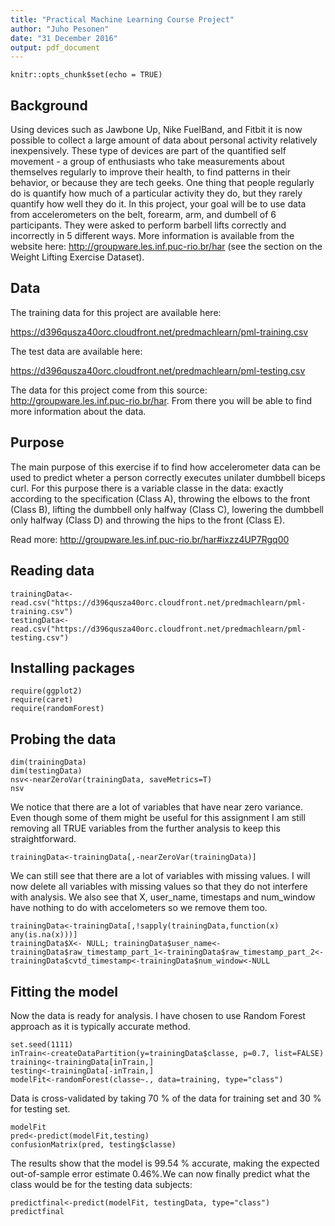 ```yaml
---
title: "Practical Machine Learning Course Project"
author: "Juho Pesonen"
date: "31 December 2016"
output: pdf_document
---
```


```{r setup, include=FALSE}
knitr::opts_chunk$set(echo = TRUE)
```

## Background

Using devices such as Jawbone Up, Nike FuelBand, and Fitbit it is now possible to collect a large amount of data about personal activity relatively inexpensively. These type of devices are part of the quantified self movement - a group of enthusiasts who take measurements about themselves regularly to improve their health, to find patterns in their behavior, or because they are tech geeks. One thing that people regularly do is quantify how much of a particular activity they do, but they rarely quantify how well they do it. In this project, your goal will be to use data from accelerometers on the belt, forearm, arm, and dumbell of 6 participants. They were asked to perform barbell lifts correctly and incorrectly in 5 different ways. More information is available from the website here: http://groupware.les.inf.puc-rio.br/har (see the section on the Weight Lifting Exercise Dataset).

## Data

The training data for this project are available here:

https://d396qusza40orc.cloudfront.net/predmachlearn/pml-training.csv

The test data are available here:

https://d396qusza40orc.cloudfront.net/predmachlearn/pml-testing.csv

The data for this project come from this source: http://groupware.les.inf.puc-rio.br/har. From there you will be able to find more information about the data. 

## Purpose
The main purpose of this exercise if to find how accelerometer data can be used to predict wheter a person correctly executes unilater dumbbell biceps curl. For this purpose there is a variable classe in the data: exactly according to the specification (Class A), throwing the elbows to the front (Class B), lifting the dumbbell only halfway (Class C), lowering the dumbbell only halfway (Class D) and throwing the hips to the front (Class E).

Read more: http://groupware.les.inf.puc-rio.br/har#ixzz4UP7Rgq00

## Reading data

```{r}
trainingData<-read.csv("https://d396qusza40orc.cloudfront.net/predmachlearn/pml-training.csv")
testingData<-read.csv("https://d396qusza40orc.cloudfront.net/predmachlearn/pml-testing.csv")
```

## Installing packages
```{r}
require(ggplot2)
require(caret)
require(randomForest)
```

## Probing the data

```{r}
dim(trainingData)
dim(testingData)
nsv<-nearZeroVar(trainingData, saveMetrics=T)
nsv
```

We notice that there are a lot of variables that have near zero variance. Even though some of them might be useful for this assignment I am still removing all TRUE variables from the further analysis to keep this straightforward.

```{r}
trainingData<-trainingData[,-nearZeroVar(trainingData)]
```

We can still see that there are a lot of variables with missing values. I will now delete all variables with missing values so that they do not interfere with analysis. We also see that X, user_name, timestaps and num_window have nothing to do with accelometers so we remove them too.

```{r}
trainingData<-trainingData[,!sapply(trainingData,function(x) any(is.na(x)))]
trainingData$X<- NULL; trainingData$user_name<-trainingData$raw_timestamp_part_1<-trainingData$raw_timestamp_part_2<-trainingData$cvtd_timestamp<-trainingData$num_window<-NULL
```

## Fitting the model
Now the data is ready for analysis. I have chosen to use Random Forest approach as it is typically accurate method.

```{r}
set.seed(1111)
inTrain<-createDataPartition(y=trainingData$classe, p=0.7, list=FALSE)
training<-trainingData[inTrain,]
testing<-trainingData[-inTrain,]
modelFit<-randomForest(classe~., data=training, type="class")
```

Data is cross-validated by taking 70 % of the data for training set and 30 % for testing set.

```{r}
modelFit
pred<-predict(modelFit,testing)
confusionMatrix(pred, testing$classe)
```

The results show that the model is 99.54 % accurate, making the expected out-of-sample error estimate 0.46%.We can now finally predict what the class would be for the testing data subjects:

```{r}
predictfinal<-predict(modelFit, testingData, type="class")
predictfinal
```
